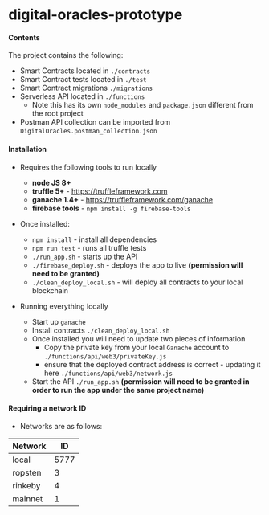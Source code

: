 # digital-oracles-prototype

#### Contents

The project contains the following:

* Smart Contracts located in `./contracts`
* Smart Contract tests located in `./test`
* Smart Contract migrations `./migrations`
* Serverless API located in `./functions`
    * Note this has its own `node_modules` and `package.json` different from the root project
* Postman API collection can be imported from `DigitalOracles.postman_collection.json` 

#### Installation

* Requires the following tools to run locally
    * **node JS 8+**
    * **truffle 5+** - https://truffleframework.com
    * **ganache 1.4+** - https://truffleframework.com/ganache
    * **firebase tools** - `npm install -g firebase-tools`
    
* Once installed:
    * `npm install` - install all dependencies
    * `npm run test` - runs all truffle tests
    * `./run_app.sh` - starts up the API
    * `./firebase_deploy.sh` - deploys the app to live **(permission will need to be granted)**
    * `./clean_deploy_local.sh` - will deploy all contracts to your local blockchain

* Running everything locally
    * Start up `ganache`
    * Install contracts `./clean_deploy_local.sh`
    * Once installed you will need to update two pieces of information
        * Copy the private key from your local `Ganache` account to `./functions/api/web3/privateKey.js`
        * ensure that the deployed contract address is correct - updating it here `./functions/api/web3/network.js` 
    * Start the API `./run_app.sh` **(permission will need to be granted in order to run the app under the same project name)**

#### Requiring a network ID

* Networks are as follows:

|  Network | ID  |
|---|---|
| local  |  5777 |
| ropsten | 3 |
| rinkeby  | 4 |
| mainnet  | 1 |
